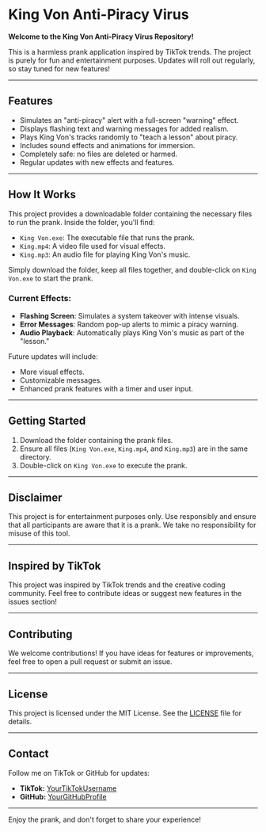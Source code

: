 # King Von Anti-Piracy Virus

**Welcome to the King Von Anti-Piracy Virus Repository!**

This is a harmless prank application inspired by TikTok trends. The project is purely for fun and entertainment purposes. Updates will roll out regularly, so stay tuned for new features!

---

## **Features**
- Simulates an "anti-piracy" alert with a full-screen "warning" effect.
- Displays flashing text and warning messages for added realism.
- Plays King Von's tracks randomly to "teach a lesson" about piracy.
- Includes sound effects and animations for immersion.
- Completely safe: no files are deleted or harmed.
- Regular updates with new effects and features.

---

## **How It Works**
This project provides a downloadable folder containing the necessary files to run the prank. Inside the folder, you'll find:

- `King Von.exe`: The executable file that runs the prank.
- `King.mp4`: A video file used for visual effects.
- `King.mp3`: An audio file for playing King Von's music.

Simply download the folder, keep all files together, and double-click on `King Von.exe` to start the prank.

### Current Effects:
- **Flashing Screen**: Simulates a system takeover with intense visuals.
- **Error Messages**: Random pop-up alerts to mimic a piracy warning.
- **Audio Playback**: Automatically plays King Von's music as part of the "lesson."

Future updates will include:
- More visual effects.
- Customizable messages.
- Enhanced prank features with a timer and user input.

---

## **Getting Started**
1. Download the folder containing the prank files.
2. Ensure all files (`King Von.exe`, `King.mp4`, and `King.mp3`) are in the same directory.
3. Double-click on `King Von.exe` to execute the prank.

---

## **Disclaimer**
This project is for entertainment purposes only. Use responsibly and ensure that all participants are aware that it is a prank. We take no responsibility for misuse of this tool.

---

## **Inspired by TikTok**
This project was inspired by TikTok trends and the creative coding community. Feel free to contribute ideas or suggest new features in the issues section!

---

## **Contributing**
We welcome contributions! If you have ideas for features or improvements, feel free to open a pull request or submit an issue.

---

## **License**
This project is licensed under the MIT License. See the [LICENSE](./LICENSE) file for details.

---

## **Contact**
Follow me on TikTok or GitHub for updates:
- **TikTok:** [YourTikTokUsername](#)
- **GitHub:** [YourGitHubProfile](https://github.com/yourusername)

---

Enjoy the prank, and don't forget to share your experience!
